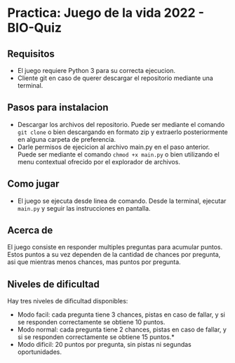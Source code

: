 # Practica: Juego de la vida 2022 - BIO-Quiz

## Requisitos
* El juego requiere Python 3 para su correcta ejecucion.
* Cliente git en caso de querer descargar el repositorio mediante una terminal.

## Pasos para instalacion

* Descargar los archivos del repositorio. Puede ser mediante el comando `git clone` o bien descargando en formato zip y extraerlo posteriormente en alguna carpeta de preferencia.
* Darle permisos de ejecicion al archivo main.py en el paso anterior. Puede ser mediante el comando `chmod +x main.py` o bien utilizando el menu contextual ofrecido por el explorador de archivos.

## Como jugar
* El juego se ejecuta desde linea de comando. Desde la terminal, ejecutar `main.py` y seguir las instrucciones en pantalla.

## Acerca de

El juego consiste en responder multiples preguntas para acumular puntos. Estos puntos a su vez dependen de la cantidad de chances por pregunta, asi que mientras menos chances, mas puntos por pregunta.

## Niveles de dificultad

Hay tres niveles de dificultad disponibles:
* Modo facil: cada pregunta tiene 3 chances, pistas en caso de fallar, y si se responden correctamente se obtiene 10 puntos.
* Modo normal: cada pregunta tiene 2 chances, pistas en caso de fallar, y si se responden correctamente se obtiene 15 puntos.* 
* Modo dificil: 20 puntos por pregunta, sin pistas ni segundas oportunidades. 
